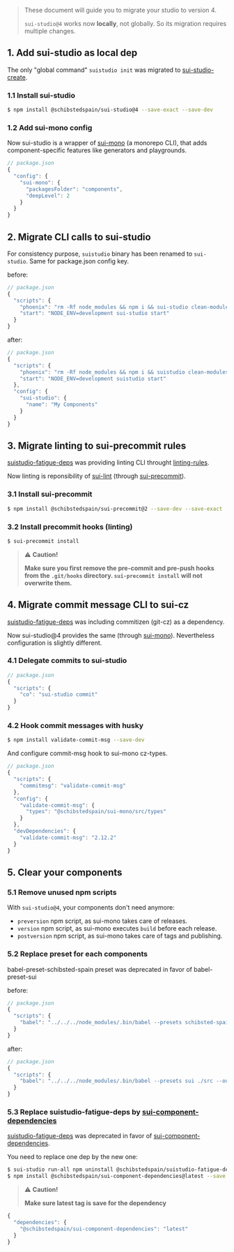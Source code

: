 > These document will guide you to migrate your studio to version 4.
>
> `sui-studio@4` works now **locally**, not globally. So its migration requires
> multiple changes.


## 1. Add sui-studio as local dep
The only "global command" `suistudio init` was migrated to [sui-studio-create].

### 1.1 Install sui-studio
```sh
$ npm install @schibstedspain/sui-studio@4 --save-exact --save-dev
```

### 1.2 Add sui-mono config
Now sui-studio is a wrapper of [sui-mono] (a monorepo CLI), that adds component-specific features
like generators and playgrounds.

```js
// package.json
{
  "config": {
    "sui-mono": {
      "packagesFolder": "components",
      "deepLevel": 2
    }
  }
}
```

## 2. Migrate CLI calls to sui-studio
For consistency purpose, `suistudio` binary has been renamed to `sui-studio`. Same for package.json config key.

before:
```js
// package.json
{
  "scripts": {
    "phoenix": "rm -Rf node_modules && npm i && sui-studio clean-modules && sui-studio run-all npm i",
    "start": "NODE_ENV=development sui-studio start"
  }
}
```

after:
```js
// package.json
{
  "scripts": {
    "phoenix": "rm -Rf node_modules && npm i && suistudio clean-modules && suistudio run-all npm i",
    "start": "NODE_ENV=development suistudio start"
  },
  "config": {
    "sui-studio": {
      "name": "My Components"
    }
  }
}
```

## 3. Migrate linting to sui-precommit rules

[suistudio-fatigue-deps] was providing linting CLI throught [linting-rules].

Now linting is reponsibility of [sui-lint] (through [sui-precommit]).

### 3.1 Install sui-precommit

```sh
$ npm install @schibstedspain/sui-precommit@2 --save-dev --save-exact
```

### 3.2 Install precommit hooks (linting)

```sh
$ sui-precommit install
```

> :warning: **Caution!**
>
>  **Make sure you first remove the pre-commit and pre-push hooks from the
`.git/hooks` directory. `sui-precommit install` will not overwrite them.**


## 4. Migrate commit message CLI to sui-cz

[suistudio-fatigue-deps] was including commitizen (git-cz) as a dependency.

Now sui-studio@4 provides the same (through [sui-mono]). Nevertheless configuration is slightly different.

### 4.1 Delegate commits to sui-studio

```js
// package.json
{
  "scripts": {
    "co": "sui-studio commit"
  }
}
```

### 4.2 Hook commit messages with husky

```sh
$ npm install validate-commit-msg --save-dev
```

And configure commit-msg hook to sui-mono cz-types.

```js
// package.json
{
  "scripts": {
    "commitmsg": "validate-commit-msg"
  },
  "config": {
    "validate-commit-msg": {
      "types": "@schibstedspain/sui-mono/src/types"
    }
  },
  "devDependencies": {
    "validate-commit-msg": "2.12.2"
  }
}
```

## 5. Clear your components

### 5.1 Remove unused npm scripts

  With `sui-studio@4`, your components don't need anymore:
  * `preversion` npm script, as sui-mono takes care of releases.
  * `version` npm script, as sui-mono executes `build` before each release.
  * `postversion` npm script, as sui-mono takes care of tags and publishing.

### 5.2 Replace preset for each components

babel-preset-schibsted-spain preset was deprecated in favor of babel-preset-sui

before:
```js
// package.json
{
  "scripts": {
    "babel": "../../../node_modules/.bin/babel --presets schibsted-spain ./src --out-dir ./lib"
  }
}
```

after:
```js
// package.json
{
  "scripts": {
    "babel": "../../../node_modules/.bin/babel --presets sui ./src --out-dir ./lib"
  }
}
```

### 5.3 Replace suistudio-fatigue-deps by [sui-component-dependencies]

[suistudio-fatigue-deps] was deprecated in favor of
[sui-component-dependencies].

You need to replace one dep by the new one:
```sh
$ sui-studio run-all npm uninstall @schibstedspain/suistudio-fatigue-deps --save
$ npm install @schibstedspain/sui-component-dependencies@latest --save
```

> :warning: **Caution!**
>
>  **Make sure latest tag is save for the dependency**

```js
{
  "dependencies": {
    "@schibstedspain/sui-component-dependencies": "latest"
  }
}
```


[sui-studio-create]: https://www.npmjs.com/package/@schibstedspain/sui-studio-create
[sui-component-peer-dependencies]: https://www.npmjs.com/package/@schibstedspain/sui-component-peer-dependencies
[sui-mono]: https://www.npmjs.com/package/@schibstedspain/sui-mono
[suistudio-fatigue-deps]: https://www.npmjs.com/package/@schibstedspain/suistudio-fatigue-deps
[linting-rules]: https://www.npmjs.com/package/@schibstedspain/linting-rules
[sui-precommit]: https://www.npmjs.com/package/@schibstedspain/sui-precommit
[sui-lint]: https://www.npmjs.com/package/@schibstedspain/sui-lint
[sui-component-dependencies]: https://www.npmjs.com/package/@schibstedspain/sui-component-dependencies
